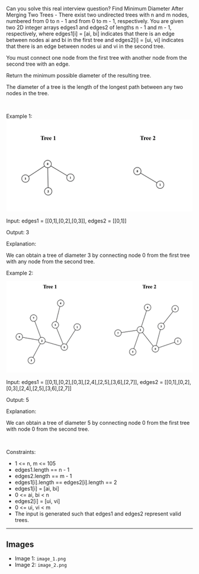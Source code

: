 Can you solve this real interview question? Find Minimum Diameter After Merging Two Trees - There exist two undirected trees with n and m nodes, numbered from 0 to n - 1 and from 0 to m - 1, respectively. You are given two 2D integer arrays edges1 and edges2 of lengths n - 1 and m - 1, respectively, where edges1[i] = [ai, bi] indicates that there is an edge between nodes ai and bi in the first tree and edges2[i] = [ui, vi] indicates that there is an edge between nodes ui and vi in the second tree.

You must connect one node from the first tree with another node from the second tree with an edge.

Return the minimum possible diameter of the resulting tree.

The diameter of a tree is the length of the longest path between any two nodes in the tree.

 

Example 1:![Example 1](./image_1.png)

Input: edges1 = [[0,1],[0,2],[0,3]], edges2 = [[0,1]]

Output: 3

Explanation:

We can obtain a tree of diameter 3 by connecting node 0 from the first tree with any node from the second tree.

Example 2:

![Example 2](./image_2.png)

Input: edges1 = [[0,1],[0,2],[0,3],[2,4],[2,5],[3,6],[2,7]], edges2 = [[0,1],[0,2],[0,3],[2,4],[2,5],[3,6],[2,7]]

Output: 5

Explanation:

We can obtain a tree of diameter 5 by connecting node 0 from the first tree with node 0 from the second tree.

 

Constraints:

 * 1 <= n, m <= 105
 * edges1.length == n - 1
 * edges2.length == m - 1
 * edges1[i].length == edges2[i].length == 2
 * edges1[i] = [ai, bi]
 * 0 <= ai, bi < n
 * edges2[i] = [ui, vi]
 * 0 <= ui, vi < m
 * The input is generated such that edges1 and edges2 represent valid trees.

---

## Images

- Image 1: `image_1.png`
- Image 2: `image_2.png`

